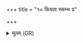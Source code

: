 +++
title = "१० कियता स्कम्भः प्र"

+++
<details><summary>मूलम् (GR)</summary>

कियता स्कम्भः प्र विवेश भूतं  
कियद् भविष्यद् अन्वाशये ऽस्य ।  
एकं यद् अङ्गम् अकृणोत् सहस्रधा  
कियता स्कम्भः प्र विवेश तत्र ॥
</details>